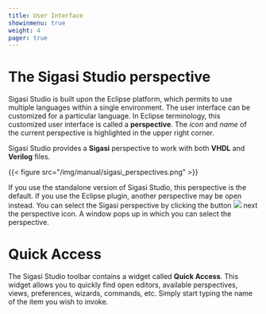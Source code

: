 ```yaml
---
title: User Interface
showinmenu: true
weight: 4
pager: true
---
```


# The Sigasi Studio perspective

Sigasi Studio is built upon the Eclipse platform, which permits to use multiple languages within a single environment. The user interface can be customized for a particular language. In Eclipse terminology, this customized user interface is called a **perspective**. The *icon* and *name* of the current perspective is highlighted in the upper right corner.

Sigasi Studio provides a **Sigasi** perspective to work with both **VHDL** and **Verilog** files.

{{< figure src="/img/manual/sigasi_perspectives.png" >}}

If you use the standalone version of Sigasi Studio, this perspective is the default. If you use the Eclipse plugin, another perspective may be open instead. You can select the Sigasi perspective by clicking the button ![](/img/icons/perspectivebutton.png) next the perspective icon. A window pops up in which you can select the perspective.

# Quick Access

The Sigasi Studio toolbar contains a widget called **Quick Access**. This widget allows you to quickly find open editors, available perspectives, views, preferences, wizards, commands, etc. Simply start typing the name of the item you wish to invoke.
